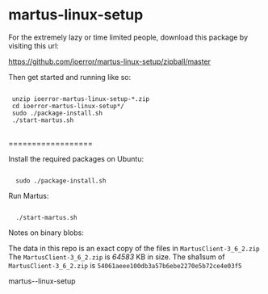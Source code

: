 martus-linux-setup
==================


For the extremely lazy or time limited people, download this package by
visiting this url:

 https://github.com/ioerror/martus-linux-setup/zipball/master

Then get started and running like so:

<pre>
<code>
 unzip ioerror-martus-linux-setup-*.zip
 cd ioerror-martus-linux-setup*/
 sudo ./package-install.sh 
 ./start-martus.sh
</code>
</pre>

==================

Install the required packages on Ubuntu:

<code>
  sudo ./package-install.sh
</code>

Run Martus:

<code>
  ./start-martus.sh
</code>

Notes on binary blobs:

  The data in this repo is an exact copy of the files in <code>MartusClient-3_6_2.zip</code>
  The <code>MartusClient-3_6_2.zip</code> is <i>64583</i> KB in size.
  The sha1sum of <code>MartusClient-3_6_2.zip</code> is <code>54061aeee100db3a57b6ebe2270e5b72ce4e03f5</code>

martus--linux-setup
